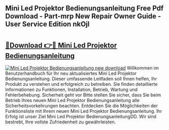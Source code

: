 ## Mini Led Projektor Bedienungsanleitung Free Pdf Download - Part-mrp New Repair Owner Guide - User Service Edition nkOjl

# <h2><a href="http://df5t00w.blite.top/?on=Mini+Led+Projektor+Bedienungsanleitung">🔗Download 👉🔴 Mini Led Projektor Bedienungsanleitung</a></h2>

[![Mini Led Projektor Bedienungsanleitung new download](https://i.imgur.com/lujVjoI.png)](http://df5t00w.blite.top/?on=Mini+Led+Projektor+Bedienungsanleitung)
Willkommen im Benutzerhandbuch für Ihr neu aktualisiertes Mini Led Projektor Bedienungsanleitung. Dieser umfassende Leitfaden soll Ihnen helfen, Ihr Produkt zu verstehen und erfolgreich zu betreiben. Sie finden detaillierte Informationen zu Funktionen, Installation, Betrieb, Wartung und Fehlerbehebung. Sicherheit geht vor Bitte stellen Sie sicher, dass Sie beim Betrieb Ihres neuen Mini Led Projektor Bedienungsanleitung alle Sicherheitsvorkehrungen beachten. Entdecken Sie die Möglichkeiten der Funktionsliste mit Ihrem neuen Mini Led Projektor Bedienungsanleitung. Ihr Erfolg ist unser Ziel Mini Led Projektor BedienungsanleitungDD. Wir sind bestrebt, Ihre vollste Zufriedenheit zu gewährleisten.
